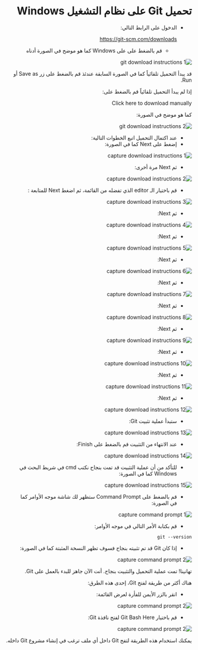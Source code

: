 <div dir="rtl">

# تحميل Git  على نظام التشغيل Windows

- الدخول على الرابط التالي: 
  
  https://git-scm.com/downloads

  - قم بالضغط على على Windows كما هو موضح في الصورة أدناه

![git download instructions 1](Screenshots/1.gif) 

قد يبدأ التحميل تلقائياً كما في الصورة السابقة عندئذ قم بالضغط على زر Save as أو Run. 

 إذا لم يبدأ التحميل تلقائياً قم بالضغط على: 
 
 Click here to download manually 
 
 كما هو موضح في الصورة: 

![git download instructions 2](Screenshots/2.gif)

- عند اكتمال التحميل اتبع الخطوات التالية:
- إضغط على Next كما في الصورة: 
  

![capture download instructions 1](Screenshots/Capture1.png)

- ثم Next مرة أخرى: 

![capture download instructions 2](Screenshots/Capture2.png)

- قم باختيار الـ editor الذي تفضله من القائمة، ثم اضغط Next للمتابعة : 

![capture download instructions 3](Screenshots/Capture3.png)

- ثم Next: 

![capture download instructions 4](Screenshots/Capture4.png)


- ثم Next: 

![capture download instructions 5](Screenshots/Capture5.png)


- ثم Next: 

![capture download instructions 6](Screenshots/Capture6.png)


- ثم Next: 

![capture download instructions 7](Screenshots/Capture7.png)


- ثم Next: 

![capture download instructions 8](Screenshots/Capture8.png)

- ثم Next: 

![capture download instructions 9](Screenshots/Capture9.png)

- ثم Next: 

![capture download instructions 10](Screenshots/Capture10.png)


- ثم Next: 

![capture download instructions 11](Screenshots/Capture11.png)


- ثم Next: 

![capture download instructions 12](Screenshots/Capture12.png)

- ستبدأ عملية تثبيت Git: 


![capture download instructions 13](Screenshots/Capture13.png)


- عند الانتهاء من التثبيت قم بالضغط على Finish: 

![capture download instructions 14](Screenshots/Capture14.png)

- للتأكد من أن عملية التثبيت قد تمت بنجاح نكتب cmd  في شريط البحث في Windows كما في الصورة: 

![capture download instructions 15](Screenshots/Capture15.png)

- قم بالضغط على Command Prompt ستظهر لك شاشة موجه الأوامر كما في الصورة: 

![capture command prompt 1](Screenshots/Capture16.png)

- قم بكتابة الأمر التالي في موجه الأوامر: 

```
git --version 
```

- إذا كان Git قد تم تثبيته بنجاح فسوف تظهر النسخة المثبتة كما في الصورة: 


![capture command prompt 2](Screenshots/Capture17.png)


تهانينا! تمت عملية التحميل والتثبيت بنجاح. أنت الآن جاهز للبدء بالعمل على Git. 

هناك أكثر من طريقة لفتح Git، إحدى هذه الطرق: 

- انقر بالزر الأيمن للفأرة لعرض القائمة: 
  
![capture command prompt 2](Screenshots/Capture18.png)

- قم باختيار Git Bash Here لفتح نافذة Git: 

![capture command prompt 2](Screenshots/Capture19.png)

يمكنك استخدام هذه الطريقة لتفح Git داخل أي ملف ترغب في إنشاء مشروع Git داخله. 








